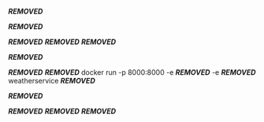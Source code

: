 ***REMOVED***

***REMOVED***

***REMOVED***
***REMOVED***
***REMOVED***

***REMOVED***

***REMOVED***
***REMOVED***
docker run -p 8000:8000 -e ***REMOVED*** -e ***REMOVED*** weatherservice
***REMOVED***

***REMOVED***

***REMOVED***
***REMOVED***
***REMOVED***
